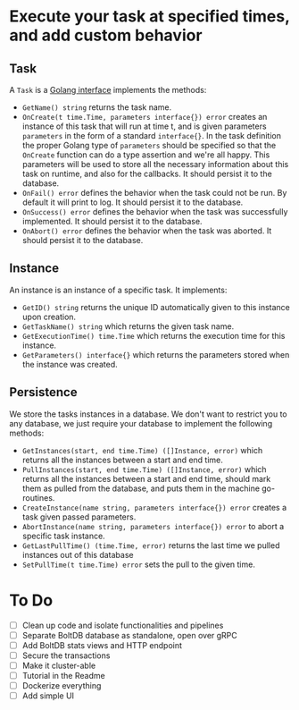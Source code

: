 # Execute your task at specified times, and add custom behavior


## Task

A `Task` is a [Golang interface](https://gobyexample.com/interfaces) implements the methods:
* `GetName() string` returns the task name.
* `OnCreate(t time.Time, parameters interface{}) error` creates an instance of this task that will run at time t, and is given parameters `parameters` in the form of a standard `interface{}`. In the task definition the proper Golang type of `parameters` should be specified so that the `OnCreate` function can do a type assertion and we're all happy. This parameters will be used to store all the necessary information about this task on runtime, and also for the callbacks. It should persist it to the database.
* `OnFail() error` defines the behavior when the task could not be run. By default it will print to log. It should persist it to the database.
* `OnSuccess() error` defines the behavior when the task was successfully implemented. It should persist it to the database.
* `OnAbort() error` defines the behavior when the task was aborted. It should persist it to the database.


## Instance

An instance is an instance of a specific task. It implements:
* `GetID() string` returns the unique ID automatically given to this instance upon creation.
* `GetTaskName() string` which returns the given task name.
* `GetExecutionTime() time.Time` which returns the execution time for this instance.
* `GetParameters() interface{}` which returns the parameters stored when the instance was created.


## Persistence

We store the tasks instances in a database. We don't want to restrict you to any database, we just require your database to implement the following methods:
* `GetInstances(start, end time.Time) ([]Instance, error)` which returns all the instances between a start and end time.
* `PullInstances(start, end time.Time) ([]Instance, error)` which returns all the instances between a start and end time, should mark them as pulled from the database, and puts them in the machine go-routines.
* `CreateInstance(name string, parameters interface{}) error` creates a task given passed parameters.
* `AbortInstance(name string, parameters interface{}) error` to abort a specific task instance.
* `GetLastPullTime() (time.Time, error)` returns the last time we pulled instances out of this database
* `SetPullTime(t time.Time) error` sets the pull to the given time.


# To Do

- [ ] Clean up code and isolate functionalities and pipelines
- [ ] Separate BoltDB database as standalone, open over gRPC
- [ ] Add BoltDB stats views and HTTP endpoint
- [ ] Secure the transactions
- [ ] Make it cluster-able
- [ ] Tutorial in the Readme
- [ ] Dockerize everything
- [ ] Add simple UI
